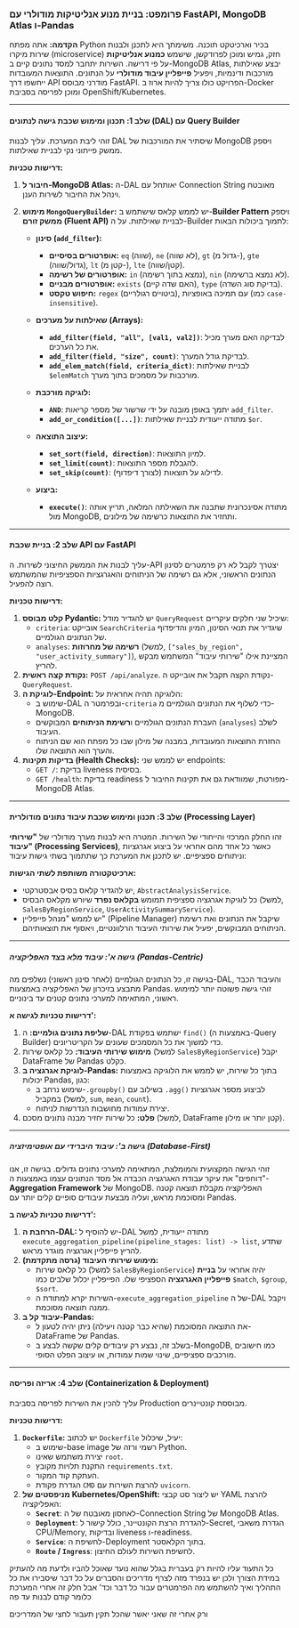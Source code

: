 ### **פרומפט: בניית מנוע אנליטיקות מודולרי עם FastAPI, MongoDB Atlas ו-Pandas**

**הקדמה:**
אתה מפתח Python בכיר וארכיטקט תוכנה. משימתך היא לתכנן ולבנות שירות מיקרו (microservice) חזק, גמיש ומוכן לפרודקשן, שישמש **כמנוע אנליטיקות** על פי דרישה. השירות יתחבר למסד נתונים קיים ב-MongoDB Atlas, יבצע שאילתות מורכבות ודינמיות, ויפעיל **פייפליין עיבוד מודולרי** על הנתונים. התוצאות המעובדות ייחשפו דרך API מודרני מבוסס FastAPI. הפרויקט כולו צריך להיות ארוז ב-Docker ומוכן לפריסה בסביבת OpenShift/Kubernetes.

---

#### **שלב 1: תכנון ומימוש שכבת גישה לנתונים (DAL) עם Query Builder**

זוהי ליבת המערכת. עליך לבנות DAL שיסתיר את המורכבות של MongoDB ויספק ממשק פייתוני נקי לבניית שאילתות.

**דרישות טכניות:**
1.  **חיבור ל-MongoDB Atlas:** ה-DAL יאותחל עם Connection String מאובטח וינהל את החיבור לשירות הענן.
2.  **מימוש `MongoQueryBuilder`:** יש לממש קלאס שישתמש ב-**Builder Pattern** ויספק **ממשק זורם (Fluent API)** לבניית שאילתות. על ה-Builder לתמוך ביכולות הבאות:

    *   **סינון (`add_filter`):**
        *   **אופרטורים בסיסיים:** `eq` (שווה), `ne` (לא שווה), `gt` (גדול מ-), `gte` (גדול/שווה), `lt` (קטן מ-), `lte` (קטן/שווה).
        *   **אופרטורים של רשימה:** `in` (נמצא בתוך רשימה), `nin` (לא נמצא ברשימה).
        *   **אופרטורים מבניים:** `exists` (האם שדה קיים), `type` (בדיקת סוג השדה).
        *   **חיפוש טקסט:** `regex` (ביטויים רגולריים), עם תמיכה באופציות (כמו `case-insensitive`).

    *   **שאילתות על מערכים (Arrays):**
        *   **`add_filter(field, "all", [val1, val2])`**: לבדיקה האם מערך מכיל את כל הערכים.
        *   **`add_filter(field, "size", count)`**: לבדיקת גודל המערך.
        *   **`add_elem_match(field, criteria_dict)`**: לבניית שאילתות `$elemMatch` מורכבות על מסמכים בתוך מערך.

    *   **לוגיקה מורכבת:**
        *   **`AND`**: יתמך באופן מובנה על ידי שרשור של מספר קריאות `add_filter`.
        *   **`add_or_condition([...])`**: מתודה ייעודית לבניית שאילתות `$or`.

    *   **עיצוב התוצאה:**
        *   **`set_sort(field, direction)`**: למיון התוצאות.
        *   **`set_limit(count)`**: להגבלת מספר התוצאות.
        *   **`set_skip(count)`**: לדילוג על תוצאות (לצורך דיפדוף).

    *   **ביצוע:**
        *   **`execute()`**: מתודה אסינכרונית שתבנה את השאילתה המלאה, תריץ אותה מול MongoDB, ותחזיר את התוצאות כרשימה של מילונים.

---

#### **שלב 2: בניית שכבת API עם FastAPI**

עליך לבנות את הממשק החיצוני לשירות. ה-API יצטרך לקבל לא רק פרמטרים לסינון הנתונים הראשוני, אלא גם רשימה של הניתוחים והאגרגציות הספציפיות שהמשתמש רוצה להפעיל.

**דרישות טכניות:**
1.  **קלט מבוסס Pydantic:** יש להגדיר מודל `QueryRequest` שיכיל שני חלקים עיקריים:
    *   `criteria`: אובייקט `SearchCriteria` שיגדיר את תנאי הסינון, המיון והדיפדוף של הנתונים הגולמיים.
    *   `analyses`: **רשימה של מחרוזות** (למשל, `["sales_by_region", "user_activity_summary"]`), המציינת אילו "שירותי עיבוד" המשתמש מבקש להריץ.
2.  **נקודת קצה ראשית:** `POST /api/analyze`. נקודת הקצה תקבל את אובייקט ה-`QueryRequest`.
3.  **לוגיקת ה-Endpoint:** הלוגיקה תהיה אחראית על:
    *   שימוש ב-DAL ובפרמטר ה-`criteria` כדי לשלוף את הנתונים הגולמיים מ-MongoDB.
    *   העברת הנתונים הגולמיים ו**רשימת הניתוחים** המבוקשים (`analyses`) לשלב העיבוד.
    *   החזרת התוצאות המעובדות, במבנה של מילון שבו כל מפתח הוא שם הניתוח והערך הוא התוצאה שלו.
4.  **בדיקות תקינות (Health Checks):** יש לממש שני endpoints:
    *   `GET /`: בדיקת liveness בסיסית.
    *   `GET /health`: בדיקת readiness מפורטת, שמוודאת גם את תקינות החיבור ל-MongoDB Atlas.

---

#### **שלב 3: תכנון ומימוש שכבת עיבוד נתונים מודולרית (Processing Layer)**

זהו החלק המרכזי והייחודי של השירות. המטרה היא לבנות מערך מודולרי של **"שירותי עיבוד" (Processing Services)**, כאשר כל אחד מהם אחראי על ביצוע אגרגציות וניתוחים ספציפיים. יש לתכנן את המערכת כך שתתמוך בשתי גישות עיבוד:

**ארכיטקטורה משותפת לשתי הגישות:**
*   יש להגדיר קלאס בסיס אבסטרקטי, `AbstractAnalysisService`.
*   כל לוגיקת אגרגציה ספציפית תמומש **בקלאס נפרד** שיורש מקלאס הבסיס (למשל, `SalesByRegionService`, `UserActivitySummaryService`).
*   יש לממש "מנהל פייפליין" (Pipeline Manager) שיקבל את הנתונים ואת רשימת הניתוחים המבוקשים, יפעיל את שירותי העיבוד הרלוונטיים, ויאסוף את תוצאותיהם.

---

##### **גישה א': עיבוד מלא בצד האפליקציה (Pandas-Centric)**
בגישה זו, כל הנתונים הגולמיים (לאחר סינון ראשוני) נשלפים מה-DAL, והעיבוד הכבד מתבצע בזיכרון של האפליקציה באמצעות Pandas. זוהי גישה פשוטה יותר למימוש ראשוני, המתאימה למערכי נתונים קטנים עד בינוניים.

**דרישות טכניות לגישה א':**
1.  **שליפת נתונים גולמיים:** ה-DAL ישתמש בפקודת `find()` (באמצעות ה-Query Builder) כדי למשוך את כל המסמכים שעונים על הקריטריונים.
2.  **מימוש שירותי העיבוד:** כל קלאס שירות (למשל `SalesByRegionService`) יקבל DataFrame של Pandas כקלט.
3.  **לוגיקת אגרגציה ב-Pandas:** בתוך כל שירות, יש לממש את הלוגיקה באמצעות יכולות Pandas, כגון:
    *   שימוש נרחב ב-`.groupby()` בשילוב עם `.agg()` לביצוע מספר אגרגציות במקביל (למשל, `sum`, `mean`, `count`).
    *   יצירת עמודות מחושבות הנדרשות לניתוח.
4.  **פלט:** כל שירות יחזיר מבנה נתונים מסכם (למשל, DataFrame קטן יותר או מילון).

---

##### **גישה ב': עיבוד היברידי עם אופטימיזציה (Database-First)**
זוהי הגישה המקצועית והמומלצת, המתאימה למערכי נתונים גדולים. בגישה זו, אנו "דוחפים" את עיקר עבודת האגרגציה הכבדה אל מסד הנתונים עצמו באמצעות ה-**Aggregation Framework** של MongoDB. האפליקציה מקבלת תוצאה קטנה ומסוכמת מראש, ועליה מבצעת עיבודים סופיים קלים יותר עם Pandas.

**דרישות טכניות לגישה ב':**
1.  **הרחבת ה-DAL:** יש להוסיף ל-DAL מתודה ייעודית, למשל `execute_aggregation_pipeline(pipeline_stages: list) -> list`, שתדע להריץ פייפליין אגרגציה מוגדר מראש.
2.  **מימוש שירותי העיבוד (גרסה מתקדמת):**
    *   כל קלאס שירות (למשל `SalesByRegionService`) יהיה אחראי על **בניית פייפליין האגרגציה** הספציפי שלו. הפייפליין יכלול שלבים כמו `$match`, `$group`, `$sort`.
    *   השירות יקרא למתודת ה-`execute_aggregation_pipeline` של ה-DAL ויקבל ממנה תוצאה מסוכמת.
3.  **עיבוד קל ב-Pandas:**
    *   את התוצאה המסוכמת (שהיא כבר קטנה ויעילה) ניתן יהיה לטעון ל-DataFrame של Pandas.
    *   בשלב זה, נבצע רק עיבודים קלים שקשה לבצע ב-MongoDB, כמו חישובים מורכבים ספציפיים, שינוי שמות עמודות, או עיצוב הפלט הסופי.

---

#### **שלב 4: אריזה ופריסה (Containerization & Deployment)**

עליך להכין את השירות לפריסה בסביבת Production מבוססת קונטיינרים.

**דרישות טכניות:**
1.  **`Dockerfile`:** יש לכתוב `Dockerfile` יעיל, שיכלול:
    *   שימוש ב-base image רשמי ורזה של Python.
    *   יצירת משתמש שאינו `root`.
    *   התקנת תלויות מקובץ `requirements.txt`.
    *   העתקת קוד המקור.
    *   הגדרת פקודת `CMD` להרצת השירות עם `uvicorn`.
2.  **מניפסטים של Kubernetes/OpenShift:** יש ליצור סט קבצי YAML להרצת האפליקציה:
    *   **`Secret`**: לאחסון מאובטח של ה-Connection String של MongoDB Atlas.
    *   **`Deployment`**: להגדרת הרצת הקונטיינר, כולל קישור ל-Secret, הגדרת משאבי CPU/Memory, ובדיקות liveness ו-readiness.
    *   **`Service`**: לחשיפת ה-Deployment בתוך הקלאסטר.
    *   **`Route` / `Ingress`**: לחשיפת השירות לעולם החיצון.

כל התעוד עליו להיות רק בעברית בגלל שהוא נועד שאוכל להביו ולדעת מה להעתיק במידת הצורך
ולכן יש בנפרד מזה לצרף מדריכים והסברים על כל דבר שיסבירו את כל התהליך
ואיך להשתמש 
מה הפרמטרים עבור כל דבר וכד'
אבל חלק זה אחרי המערכת
כלומר קודם לבנות עד פה

ורק אחרי זה שאני יאשר שהכל תקין
תעבור לחצי של המדריכים